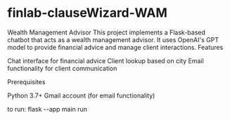 # finlab-clauseWizard-WAM

Wealth Management Advisor
This project implements a Flask-based chatbot that acts as a wealth management advisor. It uses OpenAI's GPT model to provide financial advice and manage client interactions.
Features

Chat interface for financial advice
Client lookup based on city
Email functionality for client communication

Prerequisites

Python 3.7+
Gmail account (for email functionality)

to run:
flask --app main run